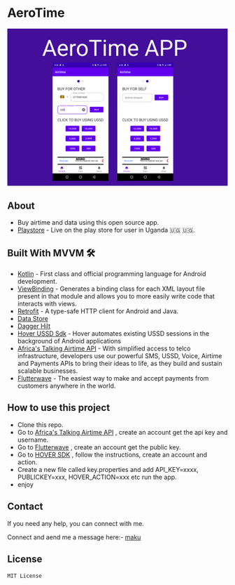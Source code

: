# AeroTime

![](aerotime.png)

## About
- Buy airtime and data using this open source app.
- [Playstore](https://play.google.com/store/apps/details?id=com.maku.aerotime) - Live on the play store for user in Uganda 🇺🇬 🇺🇬.

## Built With MVVM 🛠
- [Kotlin](https://kotlinlang.org/) - First class and official programming language for Android development.
- [ViewBinding](https://developer.android.com/topic/libraries/view-binding) - Generates a binding class for each XML layout file present in that module and allows you to more easily write code that interacts with views.
- [Retrofit](https://square.github.io/retrofit/) - A type-safe HTTP client for Android and Java.
- [Data Store](https://developer.android.com/topic/libraries/architecture/datastore)
- [Dagger Hilt](https://dagger.dev/hilt/)
- [Hover USSD Sdk](https://docs.usehover.com/) - Hover automates existing USSD sessions in the background of Android applications
- [Africa's Talking Airtime API](https://africastalking.com/) - With simplified access to telco infrastructure, developers use our powerful SMS, USSD, Voice, Airtime and Payments APIs to bring their ideas to life, as they build and sustain scalable businesses.
- [Flutterwave](https://flutterwave.com/ug/) - The easiest way to make and accept payments from customers anywhere in the world.

## How to use this project
- Clone this repo.
- Go to [Africa's Talking Airtime API](https://africastalking.com/) , create an account get the api key and username.
- Go to [Flutterwave](https://flutterwave.com/ug/) , create an account get the public key.
- Go to [HOVER SDK](https://docs.usehover.com/) , follow the instructions, create an account and action.
- Create a new file called key.properties and add API_KEY=xxxx, PUBLICKEY=xxx, HOVER_ACTION=xxx etc run the app.
- enjoy

## Contact
If you need any help, you can connect with me.

Connect and aend me a message here:- [maku](https://www.linkedin.com/in/maku-mazakpe-700a3a165/)

## License
```
MIT License
